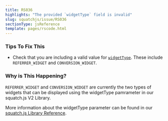 ```yaml
---
title: RS036
highlights: "The provided `widgetType` field is invalid"
slug: squatchjs/issue/RS036
sectionType: jsReference
template: pages/rscode.html
---
```


### Tips To Fix This

 - Check that you are including a valid value for [`widgetType`](/topics/widget-types/#setting-widget-type). These include `REFERRER_WIDGET` and `CONVERSION_WIDGET`.

### Why is This Happening?

`REFERRER_WIDGET` and `CONVERSION_WIDGET` are currently the two types of widgets that can be displayed using the widgetType pamrameter in our squatch.js V2 Library.

More information about the widgetType parameter can be found in our [squatch.js Library Reference](/developer/squatchjs/v2/reference/).